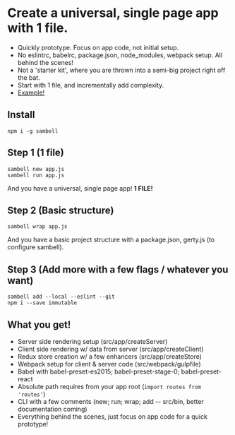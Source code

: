 # Create a universal, single page app with 1 file.

- Quickly prototype. Focus on app code, not initial setup.
- No eslintrc, babelrc, package.json, node_modules, webpack setup. All behind the scenes!
- Not a 'starter kit', where you are thrown into a semi-big project right off the bat.
- Start with 1 file, and incrementally add complexity.
- [Example!](https://github.com/ndreckshage/sambell-example)

## Install
```
npm i -g sambell
```

## Step 1 (1 file)
```
sambell new app.js
sambell run app.js
```

And you have a universal, single page app! **1 FILE!**

## Step 2 (Basic structure)
```
sambell wrap app.js
```

And you have a basic project structure with a package.json, gerty.js (to configure sambell).

## Step 3 (Add more with a few flags / whatever you want)
```
sambell add --local --eslint --git
npm i --save immutable
```

## What you get!
- Server side rendering setup (src/app/createServer)
- Client side rendering w/ data from server (src/app/createClient)
- Redux store creation w/ a few enhancers (src/app/createStore)
- Webpack setup for client & server code (src/webpack/gulpfile)
- Babel with babel-preset-es2015; babel-preset-stage-0; babel-preset-react
- Absolute path requires from your app root (```import routes from 'routes'```)
- CLI with a few comments (new; run; wrap; add -- src/bin, better documentation coming)
- Everything behind the scenes, just focus on app code for a quick prototype!
